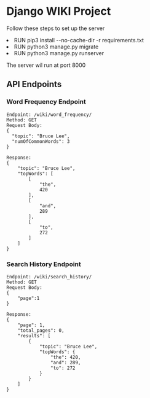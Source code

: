 <h1>Django WIKI Project</h1>

Follow these steps to set up the server

<li>RUN pip3 install --no-cache-dir -r requirements.txt</li>
<li>RUN python3 manage.py migrate</li>
<li>RUN python3 manage.py runserver</li>

The server wil run at port 8000

<h2>API Endpoints</h2>

<h3>Word Frequency Endpoint</h3>

```
Endpoint: /wiki/word_frequency/
Method: GET
Request Body:
{
  "topic": "Bruce Lee",
  "numOfCommonWords": 3
}

Response:
{
    "topic": "Bruce Lee",
    "topWords": [
        [
            "the",
            420
        ],
        [
            "and",
            289
        ],
        [
            "to",
            272
        ]
    ]
}
```
<h3>Search History Endpoint</h3>

```
Endpoint: /wiki/search_history/
Method: GET
Request Body:
{
    "page":1
}

Response:
{
    "page": 1,
    "total_pages": 0,
    "results": [
        {
            "topic": "Bruce Lee",
            "topWords": {
                "the": 420,
                "and": 289,
                "to": 272
            }
        }
    ]
}
```
